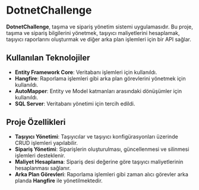 # DotnetChallenge

**DotnetChallenge**, taşıma ve sipariş yönetim sistemi uygulamasıdır. Bu proje, taşıma ve sipariş bilgilerini yönetmek, taşıyıcı maliyetlerini hesaplamak, taşıyıcı raporlarını oluşturmak ve diğer arka plan işlemleri için bir API sağlar.

## Kullanılan Teknolojiler

- **Entity Framework Core**: Veritabanı işlemleri için kullanıldı.
- **Hangfire**: Raporlama işlemleri gibi arka plan görevlerini yönetmek için kullanıldı.
- **AutoMapper**: Entity ve Model katmanları arasındaki dönüşümler için kullanıldı.
- **SQL Server**: Veritabanı yönetimi için tercih edildi.

## Proje Özellikleri

- **Taşıyıcı Yönetimi**: Taşıyıcılar ve taşıyıcı konfigürasyonları üzerinde CRUD işlemleri yapılabilir.
- **Sipariş Yönetimi**: Siparişlerin oluşturulması, güncellenmesi ve silinmesi işlemleri desteklenir.
- **Maliyet Hesaplama**: Sipariş desi değerine göre taşıyıcı maliyetlerinin hesaplanması sağlanır.
- **Arka Plan Görevleri**: Raporlama işlemleri gibi zaman alıcı görevler arka planda **Hangfire** ile yönetilmektedir.
